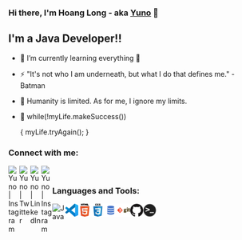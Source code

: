 ### Hi there, I'm Hoang Long - aka [Yuno][facebook] 👋 

## I'm a Java Developer!!

- 🌱 I’m currently learning everything 🤣
- ⚡ "It's not who I am underneath, but what I do that defines me." - Batman
- 👯 Humanity is limited. As for me, I ignore my limits.
- 🔭 while(!myLife.makeSuccess())

    {
        myLife.tryAgain();
    }
### Connect with me:

[<img align="left" alt="Yuno | Instagram" width="22px" src="https://cdn.jsdelivr.net/npm/simple-icons@v3/icons/facebook.svg" />][facebook]
[<img align="left" alt="Yuno | Twitter" width="22px" src="https://cdn.jsdelivr.net/npm/simple-icons@v3/icons/twitter.svg" />][twitter]
[<img align="left" alt="Yuno | LinkedIn" width="22px" src="https://cdn.jsdelivr.net/npm/simple-icons@v3/icons/linkedin.svg" />][linkedin]
[<img align="left" alt="Yuno | Instagram" width="22px" src="https://cdn.jsdelivr.net/npm/simple-icons@v3/icons/instagram.svg" />][instagram]


<br />

### Languages and Tools:

[<img align="left" alt="Java" width="26px"  src="https://cdn.freebiesupply.com/logos/large/2x/java-logo-png-transparent.png" />][webdev]
[<img align="left" alt="Visual Studio Code" width="26px" src="https://raw.githubusercontent.com/github/explore/80688e429a7d4ef2fca1e82350fe8e3517d3494d/topics/visual-studio-code/visual-studio-code.png" />][webdev]
[<img align="left" alt="HTML5" width="26px" src="https://raw.githubusercontent.com/github/explore/80688e429a7d4ef2fca1e82350fe8e3517d3494d/topics/html/html.png" />][webdev]
[<img align="left" alt="CSS3" width="26px" src="https://raw.githubusercontent.com/github/explore/80688e429a7d4ef2fca1e82350fe8e3517d3494d/topics/css/css.png" />][webdev]
[<img align="left" alt="SQL" width="26px" src="https://raw.githubusercontent.com/github/explore/80688e429a7d4ef2fca1e82350fe8e3517d3494d/topics/sql/sql.png" />][webdev]
[<img align="left" alt="Git" width="26px" src="https://raw.githubusercontent.com/github/explore/80688e429a7d4ef2fca1e82350fe8e3517d3494d/topics/git/git.png" />][webdev]
[<img align="left" alt="GitHub" width="26px" src="https://raw.githubusercontent.com/github/explore/78df643247d429f6cc873026c0622819ad797942/topics/github/github.png" />][webdev]
[<img align="left" alt="Terminal" width="26px" src="https://raw.githubusercontent.com/github/explore/80688e429a7d4ef2fca1e82350fe8e3517d3494d/topics/terminal/terminal.png" />][webdev]

<br />
<br />

[facebook]: https://www.facebook.com/style.of.me.vn
[twitter]: https://twitter.com/HLV_Yuno
[instagram]: https://www.instagram.com/long_voxhoag/
[linkedin]: https://www.linkedin.com/in/vo-hoang-long-335133171/
[webdev]: https://github.com/LongVo248
